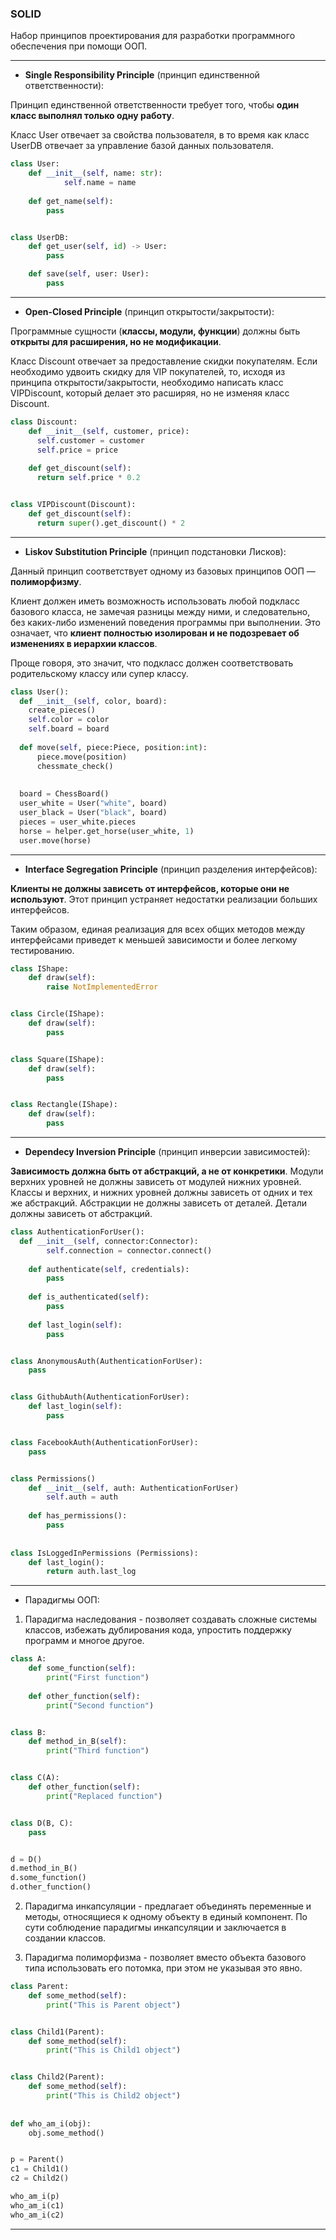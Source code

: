 ### SOLID 

Набор принципов проектирования для разработки программного обеспечения при помощи ООП.

***

* **Single Responsibility Principle** (принцип единственной ответственности):

Принцип единственной ответственности требует того, чтобы **один класс выполнял только одну работу**.

Класс User отвечает за свойства пользователя, в то время как класс UserDB отвечает за управление базой данных пользователя. 

```python
class User:
    def __init__(self, name: str):
            self.name = name
    
    def get_name(self):
        pass


class UserDB:
    def get_user(self, id) -> User:
        pass

    def save(self, user: User):
        pass
```

***

* **Open-Closed Principle** (принцип открытости/закрытости):

Программные сущности (**классы, модули, функции**) должны быть **открыты для расширения, но не модификации**.

Класс Discount отвечает за предоставление скидки покупателям. Если необходимо удвоить скидку для VIP покупателей, то, исходя из принципа открытости/закрытости, необходимо написать класс VIPDiscount, который делает это расширяя, но не изменяя класс Discount. 

```python
class Discount:
    def __init__(self, customer, price):
      self.customer = customer
      self.price = price
      
    def get_discount(self):
      return self.price * 0.2


class VIPDiscount(Discount):
    def get_discount(self):
      return super().get_discount() * 2
```

***

* **Liskov Substitution Principle** (принцип подстановки Лисков):

Данный принцип соответствует одному из базовых принципов ООП — **полиморфизму**.

Клиент должен иметь возможность использовать любой подкласс базового класса, не замечая разницы между ними, и следовательно, без каких-либо изменений поведения программы при выполнении. Это означает, что **клиент полностью изолирован и не подозревает об изменениях в иерархии классов**.

Проще говоря, это значит, что подкласс должен соответствовать родительскому классу или супер классу.

```python
class User():
  def __init__(self, color, board):
    create_pieces()
    self.color = color
    self.board = board
    
  def move(self, piece:Piece, position:int):
      piece.move(position)
      chessmate_check()
      
      
  board = ChessBoard()
  user_white = User("white", board)
  user_black = User("black", board)
  pieces = user_white.pieces
  horse = helper.get_horse(user_white, 1)
  user.move(horse)
```

***

* **Interface Segregation Principle** (принцип разделения интерфейсов):

**Клиенты не должны зависеть от интерфейсов, которые они не используют**. Этот принцип устраняет недостатки реализации больших интерфейсов. 

Таким образом, единая реализация для всех общих методов между интерфейсами приведет к меньшей зависимости и более легкому тестированию.

```python
class IShape:
    def draw(self):
        raise NotImplementedError


class Circle(IShape):
    def draw(self):
        pass


class Square(IShape):
    def draw(self):
        pass


class Rectangle(IShape):
    def draw(self):
        pass
```

***

* **Dependecy Inversion Principle** (принцип инверсии зависимостей):

**Зависимость должна быть от абстракций, а не от конкретики**. Модули верхних уровней не должны зависеть от модулей нижних уровней. Классы и верхних, и нижних уровней должны зависеть от одних и тех же абстракций. Абстракции не должны зависеть от деталей. Детали должны зависеть от абстракций.

```python
class AuthenticationForUser():
  def __init__(self, connector:Connector):
		self.connection = connector.connect()
	
	def authenticate(self, credentials):
		pass
    
	def is_authenticated(self):
		pass	
    
	def last_login(self):
		pass


class AnonymousAuth(AuthenticationForUser):
	pass


class GithubAuth(AuthenticationForUser):
	def last_login(self):
		pass


class FacebookAuth(AuthenticationForUser):
	pass


class Permissions()
	def __init__(self, auth: AuthenticationForUser)
		self.auth = auth
		
	def has_permissions():
		pass
		
    
class IsLoggedInPermissions (Permissions):
	def last_login():
		return auth.last_log
```

***

* Парадигмы ООП:

1. Парадигма наследования - позволяет создавать сложные системы классов, избежать дублирования кода, упростить поддержку программ и многое другое.

```python
class A:
    def some_function(self):
        print("First function")
        
    def other_function(self):
        print("Second function")


class B:    
    def method_in_B(self):
        print("Third function")


class C(A):    
    def other_function(self):
        print("Replaced function")


class D(B, C):
    pass


d = D()
d.method_in_B()
d.some_function()
d.other_function()
```

2. Парадигма инкапсуляции - предлагает объединять переменные и методы, относящиеся к одному объекту в единый компонент. По сути соблюдение парадигмы инкапсуляции и заключается в создании классов.

3. Парадигма полиморфизма - позволяет вместо объекта базового типа использовать его потомка, при этом не указывая это явно. 

```python
class Parent:  
    def some_method(self):
        print("This is Parent object")


class Child1(Parent):  
    def some_method(self):
        print("This is Child1 object")


class Child2(Parent):  
    def some_method(self):
        print("This is Child2 object")
        
        
def who_am_i(obj):
    obj.some_method()


p = Parent()
c1 = Child1()
c2 = Child2()

who_am_i(p)
who_am_i(c1)
who_am_i(c2)
```
***
